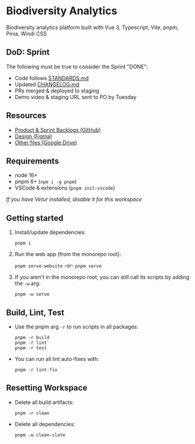 # Biodiversity Analytics

Biodiversity analytics platform built with Vue 3, Typescript, Vite, pnpm, Pinia, Windi CSS

## DoD: Sprint

The following must be true to consider the Sprint "DONE":

- Code follows [STANDARDS.md](https://github.com/rfcx/biodiversity-analytics/blob/develop/STANDARDS.md)
- Updated [CHANGELOG.md](https://github.com/rfcx/biodiversity-analytics/blob/develop/CHANGELOG.md)
- PRs merged & deployed to staging
- Demo video & staging URL sent to PO by Tuesday

## Resources

- [Product & Sprint Backlogs (GitHub)](https://github.com/orgs/rfcx/projects/4)
- [Design (Figma)](https://www.figma.com/files/team/1022436685454438648/Biodiversity-Team)
- [Other files (Google Drive)](https://drive.google.com/drive/folders/17ZdAoPzetLPqkes4lkGQlKg_uHpkyxxg)

## Requirements

- node 16+
- pnpm 6+ (`npm i -g pnpm`)
- VSCode & extensions (`pnpm init-vscode`)

_If you have Vetur installed, disable it for this workspace_

## Getting started

1. Install/update dependencies:

   `pnpm i`

2. Run the web app (from the monorepo root):

   `pnpm serve-website` -or- `pnpm serve`

3. If you aren't in the monorepo root, you can still call its scripts by adding the `-w` arg:

   `pnpm -w serve`

## Build, Lint, Test

- Use the pnpm arg `-r` to run scripts in all packages:

  `pnpm -r build`  
   `pnpm -r lint`  
   `pnpm -r test`

- You can run all lint auto-fixes with:

  `pnpm -r lint-fix`

## Resetting Workspace

- Delete all build artifacts:

  `pnpm -r clean`

- Delete all dependencies:

  `pnpm -w clean-slate`
